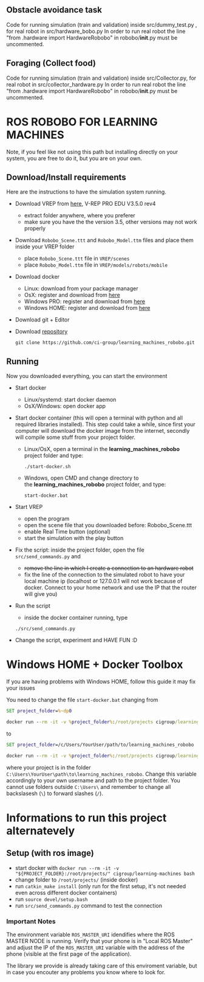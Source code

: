 ## Obstacle avoidance task

Code for running simulation (train and validation) inside src/dummy_test.py , for real robot in src/hardware_bobo.py
In order to run real robot the line "from .hardware import HardwareRobobo" in robobo/__init__.py must be uncommented.

## Foraging (Collect food)

Code for running simulation (train and validation) inside src/Collector.py, for real robot in src/collector_hardware.py
In order to run real robot the line "from .hardware import HardwareRobobo" in robobo/__init__.py must be uncommented.

# ROS ROBOBO FOR LEARNING MACHINES

Note, if you feel like not using this path but installing directly on your system, you are free to do it, but you are on your own.

## Download/Install requirements
Here are the instructions to have the simulation system running.

- Download VREP from [here](http://coppeliarobotics.com/previousVersions), V-REP PRO EDU V3.5.0 rev4
  - extract folder anywhere, where you preferer
  - make sure you have the the version 3.5, other versions may not work properly

- Download `Robobo_Scene.ttt` and `Robobo_Model.ttm` files and place them inside your VREP folder
  - place `Robobo_Scene.ttt` file in `VREP/scenes`
  - place `Robobo_Model.ttm` file in `VREP/models/robots/mobile`

- Download docker
  - Linux: download from your package manager
  - OsX: register and download from [here](https://hub.docker.com/editions/community/docker-ce-desktop-mac)
  - Windows PRO: register and download from [here](https://hub.docker.com/editions/community/docker-ce-desktop-windows)
  - Windows HOME: register and download from [here](https://docs.docker.com/toolbox/toolbox_install_windows/)

- Download git + Editor

- Download [repository](https://github.com/ci-group/learning_machines_robobo)
  ```
  git clone https://github.com/ci-group/learning_machines_robobo.git
  ```

## Running
Now you downloaded everything, you can start the environment

- Start docker
  - Linux/systemd: start docker daemon
  - OsX/Windows: open docker app

- Start docker container (this will open a terminal with python and all required libraries installed). This step could take a while, since first your computer will download the docker image from the internet, secondly will compile some stuff from your project folder.
  - Linux/OsX, open a terminal in the **learning_machines_robobo** project folder and type:
    ```
    ./start-docker.sh
    ```
  - Windows, open CMD and change directory to the&nbsp;<strong>learning_machines_robobo</strong> project folder, and type:
    ```
    start-docker.bat
    ```

- Start VREP
  - open the program
  - open the scene file that you downloaded before: Robobo_Scene.ttt
  - enable Real Time button (optional)
  - start the simulation with the play button
  
- Fix the script: inside the project folder, open the file `src/send_commands.py` and
  - ~~remove the line in which I create a connection to an hardware robot~~
  - fix the line of the connection to the simulated robot to have your local machine ip (localhost or 127.0.0.1 will not work because of docker. Connect to your home network and use the IP that the router will give you)

- Run the script
  - inside the docker container running, type
  ```
  ./src/send_commands.py
  ```

- Change the script, experiment and HAVE FUN :D

# Windows HOME + Docker Toolbox
If you are having problems with Windows HOME, follow this guide it may fix your issues

You need to change the file `start-docker.bat` changing from
```bat
SET project_folder=%~dp0

docker run --rm -it -v %project_folder%:/root/projects cigroup/learning-machines bash
```
to
```bat
SET project_folder=/c/Users/YourUser/path/to/learning_machines_robobo

docker run --rm -it -v %project_folder%:/root/projects cigroup/learning-machines bash
```
where your project is in the folder `C:\Users\YourUser\path\to\learning_machines_robobo`. Change this variable accordingly to your own username and path to the project folder. You cannot use folders outside `C:\Users\` and remember to change all backslasesh (`\`) to forward slashes (`/`).

# Informations to run this project alternatevely

## Setup (with ros image)

- start docker with `docker run --rm -it -v "${PROJECT_FOLDER}:/root/projects/" cigroup/learning-machines bash`
- change folder to `/root/projects/` (inside docker)
- run `catkin_make install` (only run for the first setup, it's not needed even across different docker containers)
- run `source devel/setup.bash`
- run `src/send_commands.py` command to test the connection

### Important Notes

The environment variable `ROS_MASTER_URI` idendifies where the ROS MASTER NODE is running. Verify that your phone is in "Local ROS Master" and adjust the IP of the `ROS_MASTER_URI` variable with the address of the phone (visible at the first page of the application).

The library we provide is already taking care of this enviroment variable, but in case you encouter any problems you know where to look for.
